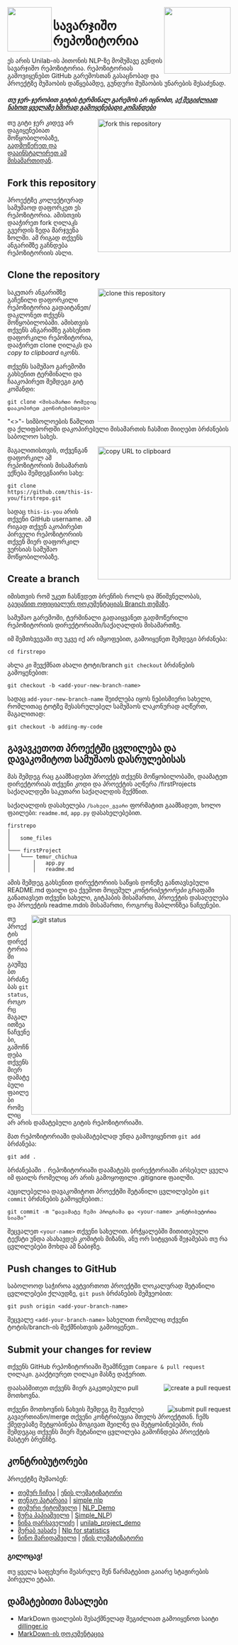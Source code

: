 [<img align="left" width="100" src="https://i.pinimg.com/originals/71/4c/2a/714c2a88445cae52454a5b31c668445e.png">](https://trello.com/b/C1ehbPvE/unilabgnlp2020)
[<img align="right" width="150" src="https://github.com/firstcontributions/first-contributions/raw/master/assets/join-slack-team.png">](https://join.slack.com/t/unilabpythond-h2d3773/shared_invite/zt-h5gvz8mb-dNnD33Wn88TN9jqgHsuOcQ)


# სავარჯიშო რეპოზიტორია
ეს არის Unilab-ის პითონის NLP-ზე მომუშავე გუნდის სავარჯიშო რეპოზიტორია. რეპოზიტორიას გამოვიყენებთ GitHub გარემოსთან გასაცნობად და პროექტზე მუშაობის დაწყებამდე, გუნდური მუშაობის უნარების შესაძენად.

#### *თუ ჯერ-ჯერობით გიტის ტერმინალ გარემოს არ იცნობთ, [აქ შეგიძლიათ ნახოთ ყველაზე ხშირად გამოყენებადი კომანდები]( #https://education.github.com/git-cheat-sheet-education.pdf )*

<img align="right" width="300" src="https://github.com/firstcontributions/first-contributions/blob/master/assets/fork.png" alt="fork this repository" />

თუ გიტი ჯერ კიდევ არ დაგიყენებიათ მოწყობილობაზე, [გადმოწერეთ და დააინსტალირეთ ამ მისამართიდან]( https://help.github.com/articles/set-up-git/).

## Fork this repository
პროექტზე კოლექტიურად სამუშაოდ დაფორკეთ ეს რეპოზიტორია. ამისთვის დააჭირეთ fork ღილაკს გვერდის ზედა მარჯვენა ზოლში.
ამ რიგად თქვენს ანგარიშზე გაჩნდება რეპოზიტორიის ასლი.

## Clone the repository

<img align="right" width="300" src="https://github.com/firstcontributions/first-contributions/blob/master/assets/clone.png" alt="clone this repository" />

საკუთარ ანგარიშზე გაჩენილი დაფორკილი რეპოზიტორია გადაიტანეთ/დაკლონეთ თქვენს მოწყობილობაში. ამისთვის თქვენს ანგარიშზე გახსენით დაფორკილი რეპოზიტორია, დააჭირეთ clone ღილაკს და *copy to clipboard* იკონს.

თქვენს სამუშაო გარემოში გახსენით ტერმინალი და ჩააკოპირეთ შემდეგი გიტ კომანდი:

```
git clone <მისამართი რომელიც დააკოპირეთ კლონირებისთვის>
```
"<>"- სიმბოლოების წაშლით და ქლიფბორდში დაკოპირებული მისამართის ჩასმით მიიღებთ ბრძანების საბოლოო სახეს.

<img align="right" width="300" src="https://github.com/firstcontributions/first-contributions/blob/master/assets/copy-to-clipboard.png" alt="copy URL to clipboard" />

მაგალითისთვის, თქვენგან დაფორკილ ამ რეპოზიტორიის მისამართს ექნება შემდეგნაირი სახე:
```
git clone https://github.com/this-is-you/firstrepo.git
```
სადაც `this-is-you` არის თქვენი GitHub username. ამ რიგად თქვენ აკოპირებთ პირველი რეპოზიტორიის თქვენ მიერ დაფორკილ ვერსიას
სამუშაო მოწყობილობაზე.

## Create a branch

იმისთვის რომ უკეთ ჩასწვდეთ ბრენჩის როლს და მნიშვნელობას, [გაეცანით ოფიციალურ დოკუმენტაციას Branch თემაზე](https://github.com/firstcontributions/first-contributions/blob/master/).

სამუშაო გარემოში, ტერმინალი გადაიყვანეთ გადმოწერილი რეპოზიტორიის დირექტორიაში/საქაღალდის მისამართზე.

იმ შემთხვევაში თუ უკვე იქ არ იმყოფებით, გამოიყენეთ შემდეგი ბრძანება:

```
cd firstrepo
```
ახლა კი შევქმნათ ახალი ტოტი/branch `git checkout` ბრძანების გამოყენებით:
```
git checkout -b <add-your-new-branch-name>
```

სადაც `add-your-new-branch-name` შეიძლება იყოს ნებისმიერი სახელი, რომლითაც ტოტზე შესასრულებელ სამუშაოს ლაკონურად აღწერთ, მაგალითად:
```
git checkout -b adding-my-code
```


## გავავკეთოთ პროექტში ცვლილება და დავაკომიტოთ სამუშაოს დასრულებისას

მას შემდეგ რაც გაამზადებთ პროექტს თქვენს მოწყობილობაში, დაამატეთ დირექტორიას თქვენი კოდი და პროექტის აღწერა /firstProjects საქაღალდეში საკუთარი საქაღალდის შექმნით. 

საქაღალდის დასახელება `/სახელი_გვარი` ფორმატით გაამზადეთ, ხოლო ფაილები: `readme.md`, `app.py` დასახელებებით. 
```
firstrepo
│
│   some_files   
│
└─── firstProject
│   └─── temur_chichua
│       │   app.py
│       │   readme.md
```

ამის შემდეგ გახსენით დირექტორიის საწყის დონეზე განთავსებული README.md ფაილი და ქვემოთ მოცემულ _კონტრიბუტორები_ გრაფაში განათავსეთ თქვენი სახელი, გიტჰაბის მისამართი, პროექტის დასაღელება და პროექტის readme.mdის მისამართი, როგორც შაბლონზეა ნაჩვენები.

<img align="right" width="450" src="https://github.com/firstcontributions/first-contributions/blob/master/assets/git-status.png" alt="git status" />

თუ პროექტის დირექტორიაში გაუშვებთ ბრძანებას `git status`, როგორც მაგალითზეა ნაჩვენები, გამოჩნდება თქვენს მიერ დამატებული ფაილები რომელიც არ არის დამატებული გიტის რეპოზიტორიაში.


მათ რეპოზიტორიაში დასამატებლად უნდა გამოვიყენოთ `git add` ბრძანება:

```
git add .
```

ბრძანებაში `.` რეპოზიტორიაში დაამატებს დირექტორიაში არსებულ ყველა იმ ფაილს რომელიც არ არის გამოყოფილი .gitignore ფაილში.

აუცილებელია დავაკომიტოთ პროექტში შეტანილი ცვლილებები `git commit` ბრძანების გამოყენებით.:
```
git commit -m "დავამატე ჩემი პროგრამა და <your-name> კონტრიბუტორთა სიაში"
```
შეცვალეთ `<your-name>` თქვენი სახელით. ბრჭყალებში მითითებული ტექსტი უნდა ასახავდეს კომიტის მიზანს, ანუ ორ სიტყვიან შეჯამებას
თუ რა ცვლილებები მოხდა ამ ნაბიჯზე.

## Push changes to GitHub

საბოლოოდ საჭიროა ავტვირთოთ პროექტში ლოკალურად შეტანილი ცვლილებები ქლაუდზე, `git push` ბრძანების მეშვეობით:
```
git push origin <add-your-branch-name>
```
შეცვალე `<add-your-branch-name>` სახელით რომელიც თქვენი ტოტის/branch-ის შექმნისთვის გამოიყენეთ..

## Submit your changes for review

თქვენს GitHub რეპოზიტორიაში შეამჩნევთ  `Compare & pull request` ღილაკი. გააქტიურეთ ღილაკი მასზე დაჭერით.

<img style="float: right;" src="https://github.com/firstcontributions/first-contributions/blob/master/assets/compare-and-pull.png" alt="create a pull request" />

დაასაბმითეთ თქვენს მიერ გაკეთებული pull მოთხოვნა.

<img style="float: right;" src="https://github.com/firstcontributions/first-contributions/blob/master/assets/submit-pull-request.png" alt="submit pull request" />

თქვენი მოთხოვნის ნახვის შემდეგ მე შევძლებ გავაერთიანო/merge თქვენი კონტრიბუცია მთელს პროექტთან. ჩემს ქმედებაზე შეტყობინება მოგივათ მეილზე და შეტყობინებებში, რის შემდეგაც თქვენს მიერ შეტანილი ცვლილება გამოჩნდება პროექტის მასტერ ბრენჩზე.

## კონტრიბუტორები
პროექტზე მუშაობენ:

- [თემურ ჩიჩუა](https://github.com/temurchichua) | [ენის ლემატიზატორი](/firstProjects/temur_chichua/readme.md)
- [თენგო პატარაია](https://github.com/tengopataraia123) | [simple nlp](/firstProjects/tengo_pataraia/README.md)
- [თემური ქიტოშვილი](https://github.com/TemuriKitoshvili) | [NLP_Demo](/firstProjects/temuri_kitoshvili)
- [ზურა პაპიაშვილი](https://github.com/zura-papiashvili/firstrepo) | [Simple_NLP](/firstProjects/Zura_Papiashvili)) 
- [ნინა დარსაველიძე](https://github.com/mrticia) | [unilab_project_demo](/firstProjects/nina_darsavelidze)
- [მერაბ ვასაძე](https://github.com/merabivasadze) | [Nlp for statistics ](/firstProjects/merabi_vasadze)
- [ნინო მარიდაშვილი](https://github.com/Ninosha) | [ენის ლემატიზატორი](/firstProjects/ninosha/README.md)

### გილოცავ! 

თუ ყველა საფეხური შეასრულე შენ წარმატებით გაიარე სტაჟირების პირველი ეტაპი.

## დამატებითი მასალები
- MarkDown ფაილების შესაქმნელად შეგიძლიათ გამოიყენოთ საიტი [dillinger.io](https://dillinger.io/)
- [MarkDown-ის დოკუმენტაცია](https://www.markdownguide.org/basic-syntax/)
